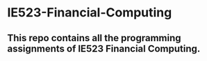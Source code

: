 # IE523-Financial-Computing

## This repo contains all the programming assignments of IE523 Financial Computing.

